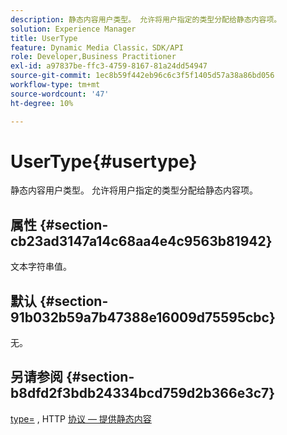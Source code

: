 ```yaml
---
description: 静态内容用户类型。 允许将用户指定的类型分配给静态内容项。
solution: Experience Manager
title: UserType
feature: Dynamic Media Classic，SDK/API
role: Developer,Business Practitioner
exl-id: a97837be-ffc3-4759-8167-81a24dd54947
source-git-commit: 1ec8b59f442eb96c6c3f5f1405d57a38a86bd056
workflow-type: tm+mt
source-wordcount: '47'
ht-degree: 10%

---
```


# UserType{#usertype}

静态内容用户类型。 允许将用户指定的类型分配给静态内容项。

## 属性 {#section-cb23ad3147a14c68aa4e4c9563b81942}

文本字符串值。

## 默认 {#section-91b032b59a7b47388e16009d75595cbc}

无。

## 另请参阅 {#section-b8dfd2f3bdb24334bcd759d2b366e3c7}

[type=](/help/aem-is-ir-api/is-api/http-ref/image-serving-api-ref/c-http-protocol-reference/c-command-reference/r-type.md) , HTTP [协议 — 提供静态内容](/help/aem-is-ir-api/is-api/http-ref/image-serving-api-ref/c-http-protocol-reference/c-syntax-and-features/r-serving-static-non-image-content.md)
